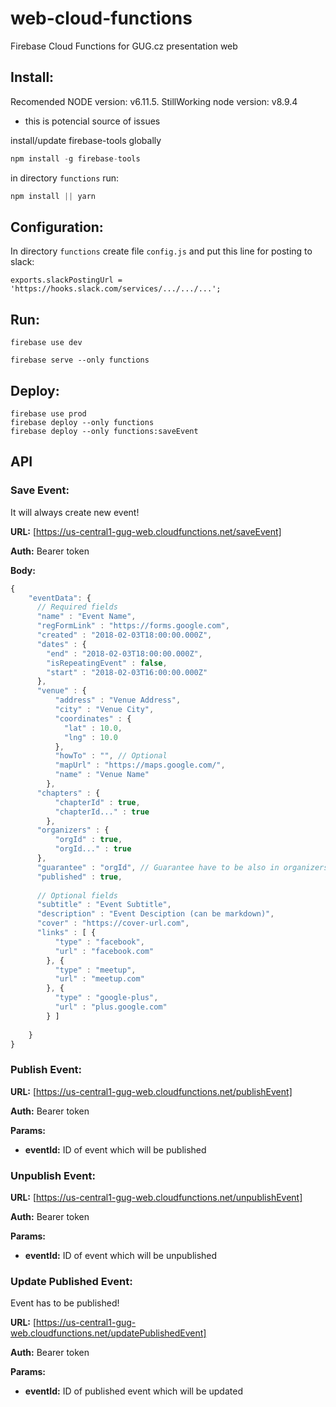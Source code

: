 # web-cloud-functions
Firebase Cloud Functions for GUG.cz presentation web

## Install: 

Recomended NODE version: v6.11.5.
StillWorking node version: v8.9.4
- this is potencial source of issues

install/update firebase-tools globally
```javascript
npm install -g firebase-tools
```

in directory `functions` run: 
```javascript 
npm install || yarn
```

## Configuration:
In directory `functions` create file `config.js` and put this line for posting to slack:

```
exports.slackPostingUrl = 'https://hooks.slack.com/services/.../.../...';
``` 

## Run: 

``` 
firebase use dev
```
``` 
firebase serve --only functions
```

## Deploy: 

```
firebase use prod
firebase deploy --only functions
firebase deploy --only functions:saveEvent
```

## API
### Save Event:
It will always create new event! 

**URL:** [https://us-central1-gug-web.cloudfunctions.net/saveEvent]

**Auth:** Bearer token

**Body:** 

```javascript
{
    "eventData": {
      // Required fields
      "name" : "Event Name",
      "regFormLink" : "https://forms.google.com",
      "created" : "2018-02-03T18:00:00.000Z",
      "dates" : {
        "end" : "2018-02-03T18:00:00.000Z",
        "isRepeatingEvent" : false,
        "start" : "2018-02-03T16:00:00.000Z"
      },
      "venue" : {
          "address" : "Venue Address",
          "city" : "Venue City",
          "coordinates" : {
            "lat" : 10.0,
            "lng" : 10.0
          },
          "howTo" : "", // Optional
          "mapUrl" : "https://maps.google.com/",
          "name" : "Venue Name"
        },
      "chapters" : {
          "chapterId" : true,
          "chapterId..." : true
        },
      "organizers" : {
          "orgId" : true,
          "orgId..." : true
      },
      "guarantee" : "orgId", // Guarantee have to be also in organizers list
      "published" : true,
      
      // Optional fields
      "subtitle" : "Event Subtitle",
      "description" : "Event Desciption (can be markdown)",
      "cover" : "https://cover-url.com",
      "links" : [ {
          "type" : "facebook",
          "url" : "facebook.com"
        }, {
          "type" : "meetup",
          "url" : "meetup.com"
        }, {
          "type" : "google-plus",
          "url" : "plus.google.com"
        } ]
      
    }
}

```

### Publish Event:

**URL:** [https://us-central1-gug-web.cloudfunctions.net/publishEvent]

**Auth:** Bearer token

**Params:**

- **eventId:** ID of event which will be published

### Unpublish Event:

**URL:** [https://us-central1-gug-web.cloudfunctions.net/unpublishEvent]

**Auth:** Bearer token

**Params:**

- **eventId:** ID of event which will be unpublished

### Update Published Event:
Event has to be published!

**URL:** [https://us-central1-gug-web.cloudfunctions.net/updatePublishedEvent]

**Auth:** Bearer token

**Params:**

- **eventId:** ID of published event which will be updated
